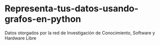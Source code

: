 # Representa-tus-datos-usando-grafos-en-python
Datos otorgados por la red de Investigación de Conocimiento, Software y Hardware Libre 
